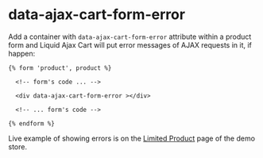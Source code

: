 # data-ajax-cart-form-error

Add a container with `data-ajax-cart-form-error` attribute within a product form and Liquid Ajax Cart will put error messages of AJAX requests in it, if happen:
```liquid
{% form 'product', product %}

  <!-- form's code ... -->

  <div data-ajax-cart-form-error ></div>
  
  <!-- ... form's code -->
  
{% endform %}
```
Live example of showing errors is on the [Limited Product](https://liquid-ajax-cart.myshopify.com/products/limited-product) page of the demo store.